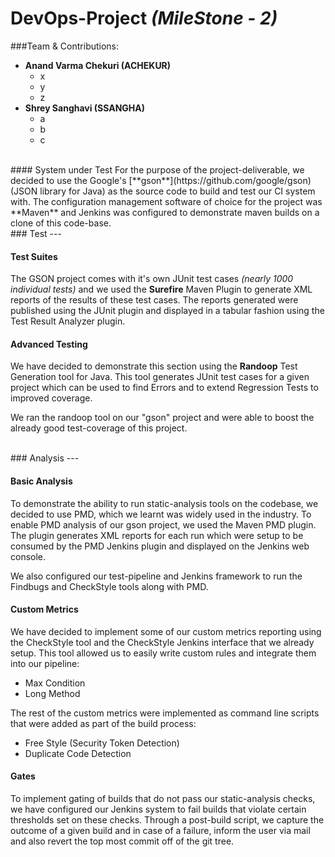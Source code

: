 # DevOps-Project *(MileStone - 2)*


###Team & Contributions:
* **Anand Varma Chekuri (ACHEKUR)**
	* x
	* y
	* z
* **Shrey Sanghavi (SSANGHA)**
	* a
	* b
	* c

<br/>
#### System under Test
For the purpose of the project-deliverable, we decided to use the Google's [**gson**](https://github.com/google/gson) (JSON library for Java) as the source code to build and test our CI system with. The configuration management software of choice for the project was **Maven** and Jenkins was configured to demonstrate maven builds on a clone of this code-base.

<br/>
### Test
---

#### Test Suites

The GSON project comes with it's own JUnit test cases *(nearly 1000 individual tests)* and we used the **Surefire** Maven Plugin to generate XML reports of the results of these test cases. The reports generated were published using the JUnit plugin and displayed in a tabular fashion using the Test Result Analyzer plugin.

#### Advanced Testing

We have decided to demonstrate this section using the **Randoop** Test Generation tool for Java. This tool generates JUnit test cases for a given project which can be used to find Errors and to extend Regression Tests to improved coverage.

We ran the randoop tool on our "gson" project and were able to boost the already good test-coverage of this project.

<br/>
### Analysis
---

#### Basic Analysis

To demonstrate the ability to run static-analysis tools on the codebase, we decided to use PMD, which we learnt was widely used in the industry. To enable PMD analysis of our gson project, we used the Maven PMD plugin. The plugin generates XML reports for each run which were setup to be consumed by the PMD Jenkins plugin and displayed on the Jenkins web console.

We also configured our test-pipeline and Jenkins framework to run the Findbugs and CheckStyle tools along with PMD.

#### Custom Metrics

We have decided to implement some of our custom metrics reporting using the CheckStyle tool and the CheckStyle Jenkins interface that we already setup. This tool allowed us to easily write custom rules and integrate them into our pipeline:

* Max Condition
* Long Method

The rest of the custom metrics were implemented as command line scripts that were added as part of the build process:

* Free Style (Security Token Detection)
* Duplicate Code Detection


#### Gates

To implement gating of builds that do not pass our static-analysis checks, we have configured our Jenkins system to fail builds that violate certain thresholds set on these checks. Through a post-build script, we capture the outcome of a given build and in case of a failure, inform the user via mail and also revert the top most commit off of the git tree.

